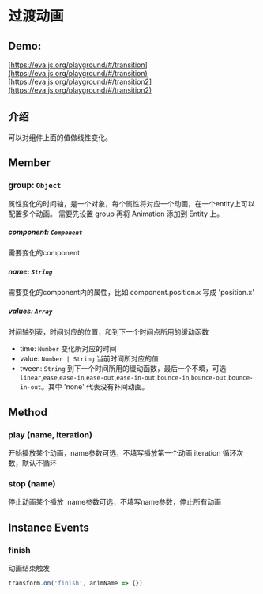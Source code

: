 # 过渡动画

## Demo:
[https://eva.js.org/playground/#/transition](https://eva.js.org/playground/#/transition)
[https://eva.js.org/playground/#/transition2](https://eva.js.org/playground/#/transition2)


## 介绍
可以对组件上面的值做线性变化。
## Member
### group: `Object`
属性变化的时间轴，是一个对象，每个属性将对应一个动画，在一个entity上可以配置多个动画。
需要先设置 group 再将 Animation 添加到 Entity 上。


##### component: `Component`
需要变化的component


##### name: `String`
需要变化的component内的属性，比如 component.position.x 写成 'position.x'


##### values: `Array`
时间轴列表，时间对应的位置，和到下一个时间点所用的缓动函数

- time: `Number`
变化所对应的时间
- value: `Number | String`
当前时间所对应的值
- tween: `String`
到下一个时间所用的缓动函数，最后一个不填，可选 `linear`,`ease`,`ease-in`,`ease-out`,`ease-in-out`,`bounce-in`,`bounce-out`,`bounce-in-out`。其中 'none' 代表没有补间动画。



## Method
### play (name, iteration)
开始播放某个动画，name参数可选，不填写播放第一个动画
iteration 循环次数，默认不循环
### stop (name)
停止动画某个播放  name参数可选，不填写name参数，停止所有动画


## Instance Events
### finish


动画结束触发


```javascript
transform.on('finish', animName => {})
```
